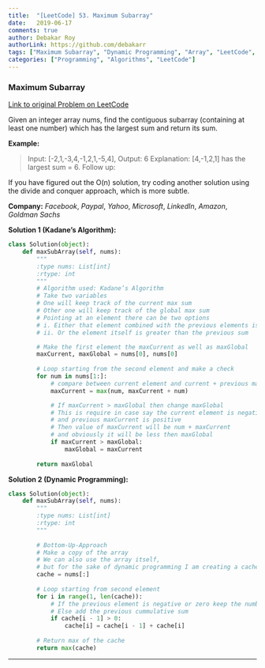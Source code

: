 ```yaml
---
title:  "[LeetCode] 53. Maximum Subarray"
date:   2019-06-17
comments: true
author: Debakar Roy
authorLink: https://github.com/debakarr
tags: ["Maximum Subarray", "Dynamic Programming", "Array", "LeetCode", "Algorithm"]
categories: ["Programming", "Algorithms", "LeetCode"]
---
```


### Maximum Subarray

[Link to original Problem on LeetCode](https://leetcode.com/problems/maximum-subarray/)

Given an integer array nums, find the contiguous subarray (containing at least one number) which has the largest sum and return its sum.

**Example:**

>Input: [-2,1,-3,4,-1,2,1,-5,4],
Output: 6
Explanation: [4,-1,2,1] has the largest sum = 6.
Follow up:

If you have figured out the O(n) solution, try coding another solution using the divide and conquer approach, which is more subtle.

**Company:**
*Facebook*, *Paypal*, *Yahoo*, *Microsoft*, *LinkedIn*, *Amazon*, *Goldman Sachs*


**Solution 1 (Kadane’s Algorithm):**

```python
class Solution(object):
    def maxSubArray(self, nums):
        """
        :type nums: List[int]
        :rtype: int
        """
        # Algorithm used: Kadane’s Algorithm
        # Take two variables
        # One will keep track of the current max sum
        # Other one will keep track of the global max sum
        # Pointing at an element there can be two options
        # i. Either that element combined with the previous elements is the max sum
        # ii. Or the element itself is greater than the previous sum

        # Make the first element the maxCurrent as well as maxGlobal
        maxCurrent, maxGlobal = nums[0], nums[0]
        
        # Loop starting from the second element and make a check
        for num in nums[1:]:
            # compare between current element and current + previous maxCurrent
            maxCurrent = max(num, maxCurrent + num)

            # If maxCurrent > maxGlobal then change maxGlobal
            # This is require in case say the current element is negative 
            # and previous maxCurrent is positive
            # Then value of maxCurrent will be num + maxCurrent 
            # and obviously it will be less then maxGlobal
            if maxCurrent > maxGlobal:
                maxGlobal = maxCurrent
        
        return maxGlobal
```

**Solution 2 (Dynamic Programming):**

```python
class Solution(object):
    def maxSubArray(self, nums):
        """
        :type nums: List[int]
        :rtype: int
        """
        
        # Bottom-Up-Approach
        # Make a copy of the array
        # We can also use the array itself, 
        # but for the sake of dynamic programming I am creating a cache
        cache = nums[:]
        
        # Loop starting from second element
        for i in range(1, len(cache)):
            # If the previous element is negative or zero keep the number as it is
            # Else add the previous cummulative sum
            if cache[i - 1] > 0:
                cache[i] = cache[i - 1] + cache[i]
                
        # Return max of the cache
        return max(cache)
```


<hr><br />
